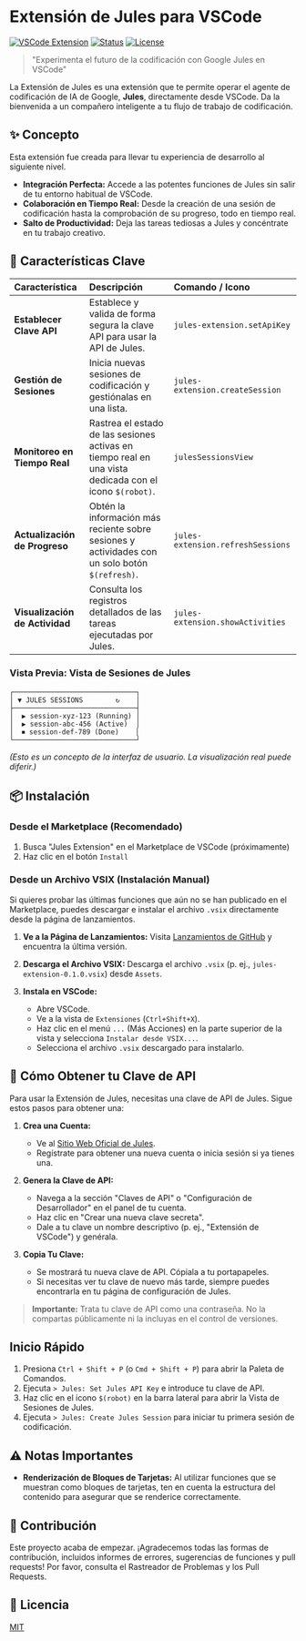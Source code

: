 # Extensión de Jules para VSCode

[![VSCode Extension](https://img.shields.io/badge/VSCode-Extension-blue.svg)](https://marketplace.visualstudio.com/items?itemName=YOUR_PUBLISHER.jules-extension)
[![Status](https://img.shields.io/badge/status-development-yellow.svg)](#)
[![License](https://img.shields.io/badge/license-MIT-green.svg)](LICENSE)

> "Experimenta el futuro de la codificación con Google Jules en VSCode"

La Extensión de Jules es una extensión que te permite operar el agente de codificación de IA de Google, **Jules**, directamente desde VSCode.
Da la bienvenida a un compañero inteligente a tu flujo de trabajo de codificación.

## ✨ Concepto

Esta extensión fue creada para llevar tu experiencia de desarrollo al siguiente nivel.

- **Integración Perfecta:** Accede a las potentes funciones de Jules sin salir de tu entorno habitual de VSCode.
- **Colaboración en Tiempo Real:** Desde la creación de una sesión de codificación hasta la comprobación de su progreso, todo en tiempo real.
- **Salto de Productividad:** Deja las tareas tediosas a Jules y concéntrate en tu trabajo creativo.

## 🚀 Características Clave

| Característica         | Descripción                                                                          | Comando / Icono                   |
| :--------------------- | :----------------------------------------------------------------------------------- | :-------------------------------- |
| **Establecer Clave API**| Establece y valida de forma segura la clave API para usar la API de Jules.           | `jules-extension.setApiKey`       |
| **Gestión de Sesiones**| Inicia nuevas sesiones de codificación y gestiónalas en una lista.                     | `jules-extension.createSession`   |
| **Monitoreo en Tiempo Real**| Rastrea el estado de las sesiones activas en tiempo real en una vista dedicada con el icono `$(robot)`. | `julesSessionsView`               |
| **Actualización de Progreso**| Obtén la información más reciente sobre sesiones y actividades con un solo botón `$(refresh)`. | `jules-extension.refreshSessions` |
| **Visualización de Actividad**| Consulta los registros detallados de las tareas ejecutadas por Jules.          | `jules-extension.showActivities`  |

### Vista Previa: Vista de Sesiones de Jules

```
┌──────────────────────────────┐
│ ▼ JULES SESSIONS        ↻    │
├──────────────────────────────┤
│  ▶ session-xyz-123 (Running) │
│  ▶ session-abc-456 (Active)  │
│  ⏹ session-def-789 (Done)    │
└──────────────────────────────┘
```

_(Esto es un concepto de la interfaz de usuario. La visualización real puede diferir.)_

## 📦 Instalación

### Desde el Marketplace (Recomendado)

1.  Busca "Jules Extension" en el Marketplace de VSCode (próximamente)
2.  Haz clic en el botón `Install`

### Desde un Archivo VSIX (Instalación Manual)

Si quieres probar las últimas funciones que aún no se han publicado en el Marketplace, puedes descargar e instalar el archivo `.vsix` directamente desde la página de lanzamientos.

1.  **Ve a la Página de Lanzamientos:**
    Visita [Lanzamientos de GitHub](https://github.com/your-repo/jules-extension/releases) y encuentra la última versión.

2.  **Descarga el Archivo VSIX:**
    Descarga el archivo `.vsix` (p. ej., `jules-extension-0.1.0.vsix`) desde `Assets`.

3.  **Instala en VSCode:**
    - Abre VSCode.
    - Ve a la vista de `Extensiones` (`Ctrl+Shift+X`).
    - Haz clic en el menú `...` (Más Acciones) en la parte superior de la vista y selecciona `Instalar desde VSIX...`.
    - Selecciona el archivo `.vsix` descargado para instalarlo.

## 🔑 Cómo Obtener tu Clave de API

Para usar la Extensión de Jules, necesitas una clave de API de Jules. Sigue estos pasos para obtener una:

1.  **Crea una Cuenta:**
    - Ve al [Sitio Web Oficial de Jules](https://jules.google/docs).
    - Regístrate para obtener una nueva cuenta o inicia sesión si ya tienes una.

2.  **Genera la Clave de API:**
    - Navega a la sección "Claves de API" o "Configuración de Desarrollador" en el panel de tu cuenta.
    - Haz clic en "Crear una nueva clave secreta".
    - Dale a tu clave un nombre descriptivo (p. ej., "Extensión de VSCode") y genérala.

3.  **Copia Tu Clave:**
    - Se mostrará tu nueva clave de API. Cópiala a tu portapapeles.
    - Si necesitas ver tu clave de nuevo más tarde, siempre puedes encontrarla en tu página de configuración de Jules.

> **Importante:** Trata tu clave de API como una contraseña. No la compartas públicamente ni la incluyas en el control de versiones.

## Inicio Rápido

1.  Presiona `Ctrl + Shift + P` (o `Cmd + Shift + P`) para abrir la Paleta de Comandos.
2.  Ejecuta `> Jules: Set Jules API Key` e introduce tu clave de API.
3.  Haz clic en el icono `$(robot)` en la barra lateral para abrir la Vista de Sesiones de Jules.
4.  Ejecuta `> Jules: Create Jules Session` para iniciar tu primera sesión de codificación.

## ⚠️ Notas Importantes

- **Renderización de Bloques de Tarjetas:** Al utilizar funciones que se muestran como bloques de tarjetas, ten en cuenta la estructura del contenido para asegurar que se renderice correctamente.

## 🤝 Contribución

Este proyecto acaba de empezar. ¡Agradecemos todas las formas de contribución, incluidos informes de errores, sugerencias de funciones y pull requests!
Por favor, consulta el Rastreador de Problemas y los Pull Requests.

## 📝 Licencia

[MIT](LICENSE)